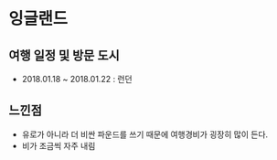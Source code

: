 # 잉글랜드

## 여행 일정 및 방문 도시

- 2018.01.18 ~ 2018.01.22 : 런던

## 느낀점

- 유로가 아니라 더 비싼 파운드를 쓰기 때문에 여행경비가 굉장히 많이 든다.
- 비가 조금씩 자주 내림